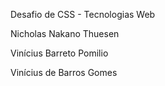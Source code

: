 Desafio de CSS - Tecnologias Web



Nicholas Nakano Thuesen

Vinícius Barreto Pomilio

Vinícius de Barros Gomes
